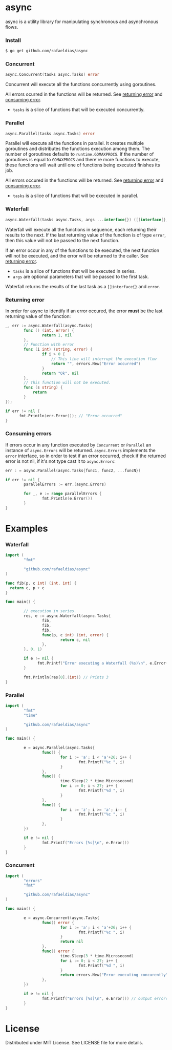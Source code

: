 # async

async is a utility library for manipulating synchronous and asynchronous flows.

### Install

```bash
$ go get github.com/rafaeldias/async
```
### Concurrent
```go
async.Concurrent(tasks async.Tasks) error
```

Concurrent will execute all the functions concurrently using goroutines.

All errors ocurred in the functions will be returned. See [returning error](#returning-error) and [consuming error](#consuming-error).

- `tasks` is a slice of functions that will be executed concurrently.

### Parallel
```go
async.Parallel(tasks async.Tasks) error
```

Parallel will execute all the functions in parallel. It creates multiple goroutines and distributes the functions execution among them.
The number of goroutines  defaults to `runtime.GOMAXPROCS`. If the number of goroutines is equal to `GOMAXPROCS` and there're more functions to execute, these functions will wait until one of functions being executed finishes its job.

All errors occured in the functions will be returned. See [returning error](#returning-error) and [consuming error](#consuming-error).

- `tasks` is a slice of functions that will be executed in parallel. 

### Waterfall
```go
async.Waterfall(tasks async.Tasks, args ...interface{}) ([]interface[}, error)
```

Waterfall will execute all the functions in sequence, each returning their results to the next. If the last returning value of the function is of type `error`, then this value will not be passed to the next function. 

If an error occur in any of the functions to be executed, the next function will not be executed, and the error will be returned to the caller. See [returning error](#returning-error).

- `tasks` is a slice of functions that will be executed in series.
- `args` are optional parameters that will be passed to the first task.

Waterfall returns the results of the last task as a `[]interface{}` and `error`. 

### <a name="returning-error"></a>Returning error

In order for async to identify if an error occured, the error **must** be the last returning value of the function:

```go
_, err := async.Waterfall(async.Tasks{
        func () (int, error) {
                return 1, nil
        },
        // Function with error
        func (i int) (string, error) {
                if i > 0 {
                    // This line will interrupt the execution flow
                    return "", errors.New("Error occurred")
                }
                return "Ok", nil
        },
        // This function will not be executed.
        func (s string) {
            return
        }
});

if err != nil {
      fmt.Println(err.Error()); // "Error occurred"
}
```

### <a name="consuming-error"></a>Consuming errors

If errors occur in any function executed by `Concurrent` or `Parallel` an instance of `async.Errors` will be returned.
`async.Errors` implements the `error` interface, so in order to test if an error occurred, check if the returned error is not nil,
if it's not type cast it to `async.Errors`:

```go
err : = async.Parallel(async.Tasks{func1, func2, ...funcN})

if err != nil {
        parallelErrors := err.(async.Errors)

        for _, e := range parallelErrors {
                fmt.Println(e.Error())
        }
}
```


# Examples 

### Waterfall

```go
import (
        "fmt"

        "github.com/rafaeldias/async"
)

func fib(p, c int) (int, int) {
  return c, p + c
}

func main() {

        // execution in series.
        res, e := async.Waterfall(async.Tasks{
                fib,
                fib,
                fib,
                func(p, c int) (int, error) {
                        return c, nil
                },
        }, 0, 1)

        if e != nil {
              fmt.Printf("Error executing a Waterfall (%s)\n", e.Error())
        }

        fmt.Println(res[0].(int)) // Prints 3
}

```

### Parallel

```go
import (
        "fmt"
        "time"

        "github.com/rafaeldias/async"
)

func main() {

        e = async.Parallel(async.Tasks{
                func() {
                        for i := 'a'; i < 'a'+26; i++ {
                                fmt.Printf("%c ", i)
                        }
                },
                func() {
                        time.Sleep(2 * time.Microsecond)
                        for i := 0; i < 27; i++ {
                                fmt.Printf("%d ", i)
                        }
                },
                func() {
                        for i := 'z'; i >= 'a'; i-- {
                                fmt.Printf("%c ", i)
                        }
                },
        })

        if e != nil {
                fmt.Printf("Errors [%s]\n", e.Error())
        }
}
```

### Concurrent

```go
import (
        "errors"
        "fmt"

        "github.com/rafaeldias/async"
)

func main() {

        e = async.Concurrent(async.Tasks{
                func() error {
                        for i := 'a'; i < 'a'+26; i++ {
                                fmt.Printf("%c ", i)
                        }
                        return nil
                },
                func() error {
                        time.Sleep(3 * time.Microsecond)
                        for i := 0; i < 27; i++ {
                                fmt.Printf("%d ", i)
                        }
                        return errors.New("Error executing concurently")
                },
        })

        if e != nil {
                fmt.Printf("Errors [%s]\n", e.Error()) // output errors separated by space
        }
}
```

# License
Distributed under MIT License. See LICENSE file for more details.
